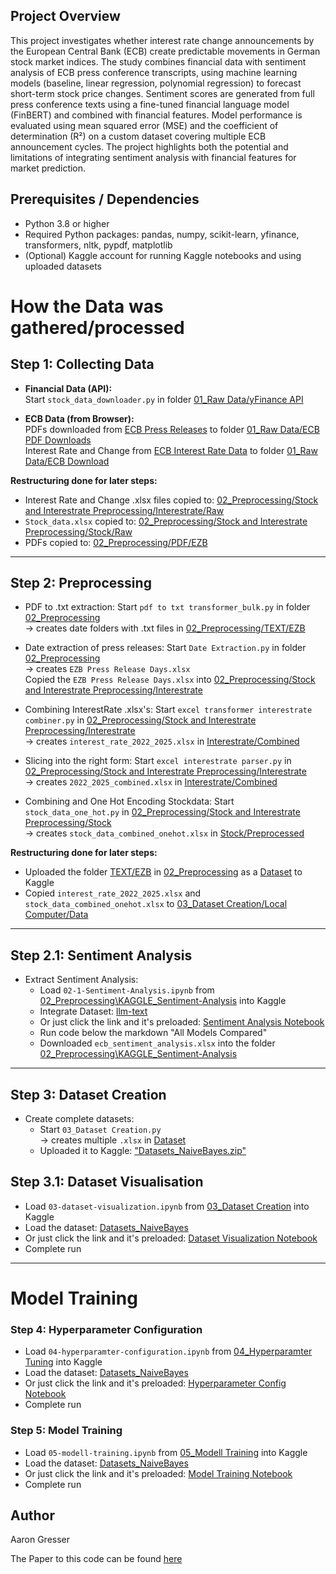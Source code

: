 ## Project Overview

This project investigates whether interest rate change announcements by the European Central Bank (ECB) create predictable movements in German stock market indices. The study combines financial data with sentiment analysis of ECB press conference transcripts, using machine learning models (baseline, linear regression, polynomial regression) to forecast short-term stock price changes. Sentiment scores are generated from full press conference texts using a fine-tuned financial language model (FinBERT) and combined with financial features. Model performance is evaluated using mean squared error (MSE) and the coefficient of determination (R²) on a custom dataset covering multiple ECB announcement cycles. The project highlights both the potential and limitations of integrating sentiment analysis with financial features for market prediction.

## Prerequisites / Dependencies

- Python 3.8 or higher
- Required Python packages:
    pandas, numpy, scikit-learn, yfinance, transformers, nltk, pypdf, matplotlib
- (Optional) Kaggle account for running Kaggle notebooks and using uploaded datasets







# How the Data was gathered/processed

## Step 1: Collecting Data

- **Financial Data (API):**  
  Start `stock_data_downloader.py` in folder [01_Raw Data/yFinance API](01_Raw%20Data/yFinance%20API)

- **ECB Data (from Browser):**  
  PDFs downloaded from [ECB Press Releases](https://www.ecb.europa.eu/press/govcdec/mopo/html/index.en.html) to folder [01_Raw Data/ECB PDF Downloads](01_Raw%20Data/ECB%20PDF%20Downloads)  
  Interest Rate and Change from [ECB Interest Rate Data](https://data.ecb.europa.eu/data/datasets/FM/FM.B.U2.EUR.4F.KR.DFR.LEV) to folder [01_Raw Data/ECB Download](01_Raw%20Data/ECB%20Download)


**Restructuring done for later steps:**  
- Interest Rate and Change .xlsx files copied to: [02_Preprocessing/Stock and Interestrate Preprocessing/Interestrate/Raw](02_Preprocessing/Stock%20and%20Interestrate%20Preprocessing/Interestrate/Raw)  
- `Stock_data.xlsx` copied to: [02_Preprocessing/Stock and Interestrate Preprocessing/Stock/Raw](02_Preprocessing/Stock%20and%20Interestrate%20Preprocessing/Stock/Raw)  
- PDFs copied to: [02_Preprocessing/PDF/EZB](02_Preprocessing/PDF/EZB)

---

## Step 2: Preprocessing

- PDF to .txt extraction: Start `pdf to txt transformer_bulk.py` in folder [02_Preprocessing](02_Preprocessing)  
  -> creates  date folders with .txt files in [02_Preprocessing/TEXT/EZB](02_Preprocessing/TEXT/EZB)

- Date extraction of press releases: Start `Date Extraction.py` in folder [02_Preprocessing](02_Preprocessing)  
  -> creates  `EZB Press Release Days.xlsx`  
  Copied the `EZB Press Release Days.xlsx` into [02_Preprocessing/Stock and Interestrate Preprocessing/Interestrate](02_Preprocessing/Stock%20and%20Interestrate%20Preprocessing/Interestrate)

- Combining InterestRate .xlsx's: Start `excel transformer interestrate combiner.py` in [02_Preprocessing/Stock and Interestrate Preprocessing/Interestrate](02_Preprocessing/Stock%20and%20Interestrate%20Preprocessing/Interestrate)  
  -> creates  `interest_rate_2022_2025.xlsx` in [Interestrate/Combined](02_Preprocessing/Stock%20and%20Interestrate%20Preprocessing/Interestrate/Combined)

- Slicing into the right form: Start `excel interestrate parser.py` in [02_Preprocessing/Stock and Interestrate Preprocessing/Interestrate](02_Preprocessing/Stock%20and%20Interestrate%20Preprocessing/Interestrate)  
  -> creates  `2022_2025_combined.xlsx` in [Interestrate/Combined](02_Preprocessing/Stock%20and%20Interestrate%20Preprocessing/Interestrate/Combined)

- Combining and One Hot Encoding Stockdata: Start `stock_data_one_hot.py` in [02_Preprocessing/Stock and Interestrate Preprocessing/Stock](02_Preprocessing/Stock%20and%20Interestrate%20Preprocessing/Stock)  
  -> creates  `stock_data_combined_onehot.xlsx` in [Stock/Preprocessed](02_Preprocessing/Stock%20and%20Interestrate%20Preprocessing/Stock/Preprocessed)


**Restructuring done for later steps:**  
- Uploaded the folder [TEXT/EZB](02_Preprocessing/TEXT/EZB) in [02_Preprocessing](02_Preprocessing) as a [Dataset](https://kaggle.com/datasets/7c259f2a2bfe3bc39138ff3856969397cd09f498515434bb2459e8b512711e2c) to Kaggle
- Copied `interest_rate_2022_2025.xlsx` and `stock_data_combined_onehot.xlsx` to [03_Dataset Creation/Local Computer/Data](03_Dataset%20Creation/Local%20Computer/Data)

---

## Step 2.1: Sentiment Analysis

- Extract Sentiment Analysis:
  - Load `02-1-Sentiment-Analysis.ipynb` from [02_Preprocessing\KAGGLE_Sentiment-Analysis](02_Preprocessing\KAGGLE_Sentiment-Analysis) into Kaggle  
  - Integrate Dataset: [llm-text](https://kaggle.com/datasets/7c259f2a2bfe3bc39138ff3856969397cd09f498515434bb2459e8b512711e2c)  
  - Or just click the link and it's preloaded: [Sentiment Analysis Notebook](https://www.kaggle.com/code/aarongresser/03-1-sentiment-analysis)  
  - Run code below the markdown "All Models Compared"  
  - Downloaded `ecb_sentiment_analysis.xlsx` into the folder [02_Preprocessing\KAGGLE_Sentiment-Analysis](02_Preprocessing\KAGGLE_Sentiment-Analysis)

---

## Step 3: Dataset Creation

- Create complete datasets:
  - Start `03_Dataset Creation.py`   
     -> creates multiple `.xlsx` in [Dataset](03_Dataset%20Creation/Datasets)  
  - Uploaded it to Kaggle: ["Datasets_NaiveBayes.zip"](https://kaggle.com/datasets/8b0f9663f57b56f070d7635f52d0f2629b0aa6f3a9678d3454d8355580490204)
 
## Step 3.1: Dataset Visualisation

- Load `03-dataset-visualization.ipynb` from [03_Dataset Creation](03_Dataset%20Creation) into Kaggle    
 - Load the dataset: [Datasets_NaiveBayes](https://kaggle.com/datasets/8b0f9663f57b56f070d7635f52d0f2629b0aa6f3a9678d3454d8355580490204)  
 - Or just click the link and it's preloaded: [Dataset Visualization Notebook](https://www.kaggle.com/code/aarongresser/03-dataset-visualization)
 - Complete run


---

# Model Training

### Step 4: Hyperparameter Configuration

- Load `04-hyperparamter-configuration.ipynb` from [04_Hyperparamter Tuning](04_Hyperparamter%20Tuning) into Kaggle  
- Load the dataset: [Datasets_NaiveBayes](https://kaggle.com/datasets/8b0f9663f57b56f070d7635f52d0f2629b0aa6f3a9678d3454d8355580490204)  
- Or just click the link and it's preloaded: [Hyperparameter Config Notebook](https://www.kaggle.com/code/aarongresser/04-hyperparamter-configuration)  
- Complete run

### Step 5: Model Training

- Load `05-modell-training.ipynb` from [05_Modell Training](05_Modell%20Training) into Kaggle  
- Load the dataset: [Datasets_NaiveBayes](https://kaggle.com/datasets/8b0f9663f57b56f070d7635f52d0f2629b0aa6f3a9678d3454d8355580490204)
- Or just click the link and it's preloaded: [Model Training Notebook](https://www.kaggle.com/code/aarongresser/05-modell-training)  
- Complete run


## Author

Aaron Gresser 

The Paper to this code can be found [here](Data%20Science%20in%20Practice.pdf)

